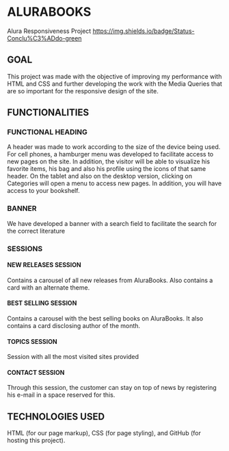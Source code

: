 # ALURABOOKS
Alura Responsiveness Project
https://img.shields.io/badge/Status-Conclu%C3%ADdo-green

## GOAL
This project was made with the objective of improving my performance with HTML and CSS and further developing the work with the Media Queries that are so important for the responsive design of the site.

## FUNCTIONALITIES
### FUNCTIONAL HEADING
A header was made to work according to the size of the device being used. For cell phones, a hamburger menu was developed to facilitate access to new pages on the site. In addition, the visitor will be able to visualize his favorite items, his bag and also his profile using the icons of that same header.
On the tablet and also on the desktop version, clicking on Categories will open a menu to access new pages. In addition, you will have access to your bookshelf.

### BANNER
We have developed a banner with a search field to facilitate the search for the correct literature

### SESSIONS
#### NEW RELEASES SESSION
Contains a carousel of all new releases from AluraBooks. Also contains a card with an alternate theme.

#### BEST SELLING SESSION
Contains a carousel with the best selling books on AluraBooks. It also contains a card disclosing author of the month.

#### TOPICS SESSION
Session with all the most visited sites provided

#### CONTACT SESSION
Through this session, the customer can stay on top of news by registering his e-mail in a space reserved for this.

## TECHNOLOGIES USED
HTML (for our page markup), CSS (for page styling), and GitHub (for hosting this project).

